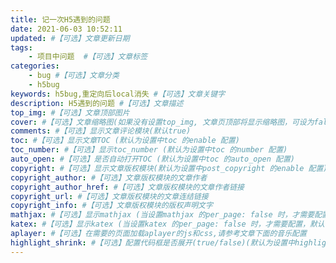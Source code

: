 ```yaml
---
title: 记一次H5遇到的问题
date: 2021-06-03 10:52:11
updated: #【可选】文章更新日期
tags: 
    - 项目中问题  #【可选】文章标签
categories: 
    - bug #【可选】文章分类
    - h5bug
keywords: h5bug,重定向后local消失 #【可选】文章关键字
description: H5遇到的问题 #【可选】文章描述
top_img: #【可选】文章顶部图片
cover: #【可选】文章缩略图(如果没有设置top_img, 文章页顶部将显示缩略图，可设为false / 图片地址/ 留空)
comments: #【可选】显示文章评论模块(默认true)
toc: #【可选】显示文章TOC (默认为设置中toc 的enable 配置)
toc_number: #【可选】显示toc_number (默认为设置中toc 的number 配置)
auto_open: #【可选】是否自动打开TOC (默认为设置中toc 的auto_open 配置)
copyright: #【可选】显示文章版权模块(默认为设置中post_copyright 的enable 配置)
copyright_author: #【可选】文章版权模块的文章作者
copyright_author_href: #【可选】文章版权模块的文章作者链接
copyright_url: #【可选】文章版权模块的文章连结链接
copyright_info: #【可选】文章版权模块的版权声明文字
mathjax: #【可选】显示mathjax (当设置mathjax 的per_page: false 时，才需要配置，默认false)
katex: #【可选】显示katex (当设置katex 的per_page: false 时，才需要配置，默认false)
aplayer: #【可选】在需要的页面加载aplayer的js和css,请参考文章下面的音乐配置
highlight_shrink: #【可选】配置代码框是否展开(true/false)(默认为设置中highlight_shrink 的配置)
---
```

